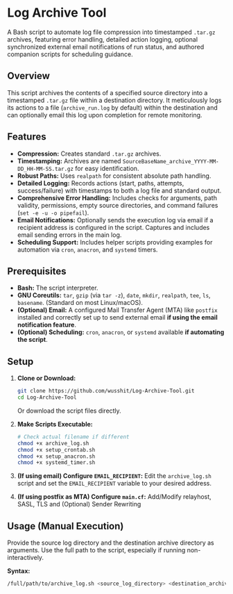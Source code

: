 # Log Archive Tool

A Bash script to automate log file compression into timestamped `.tar.gz` archives, featuring error handling, detailed action logging, optional synchronized external email notifications of run status, and authored companion scripts for scheduling guidance.

## Overview

This script archives the contents of a specified source directory into a timestamped `.tar.gz` file within a destination directory. It meticulously logs its actions to a file (`archive_run.log` by default) within the destination and can optionally email this log upon completion for remote monitoring.

## Features

*   **Compression:** Creates standard `.tar.gz` archives.
*   **Timestamping:** Archives are named `SourceBaseName_archive_YYYY-MM-DD_HH-MM-SS.tar.gz` for easy identification.
*   **Robust Paths:** Uses `realpath` for consistent absolute path handling.
*   **Detailed Logging:** Records actions (start, paths, attempts, success/failure) with timestamps to both a log file and standard output.
*   **Comprehensive Error Handling:** Includes checks for arguments, path validity, permissions, empty source directories, and command failures (`set -e -u -o pipefail`).
*   **Email Notifications:** Optionally sends the execution log via email if a recipient address is configured in the script. Captures and includes email sending errors in the main log.
*   **Scheduling Support:** Includes helper scripts providing examples for automation via `cron`, `anacron`, and `systemd` timers.

## Prerequisites

*   **Bash:** The script interpreter.
*   **GNU Coreutils:** `tar`, `gzip` (via `tar -z`), `date`, `mkdir`, `realpath`, `tee`, `ls`, `basename`. (Standard on most Linux/macOS).
*   **(Optional) Email:** A configured Mail Transfer Agent (MTA) like `postfix` installed and correctly set up to send external email **if using the email notification feature**.
*   **(Optional) Scheduling:** `cron`, `anacron`, or `systemd` available **if automating the script**.

## Setup

1.  **Clone or Download:**
    ```bash
    git clone https://github.com/wusshit/Log-Archive-Tool.git
    cd Log-Archive-Tool
    ```
    Or download the script files directly.

2.  **Make Scripts Executable:**
    ```bash
    # Check actual filename if different
    chmod +x archive_log.sh
    chmod +x setup_crontab.sh
    chmod +x setup_anacron.sh 
    chmod +x systemd_timer.sh 
    ```
3.  **(If using email) Configure `EMAIL_RECIPIENT`:** Edit the `archive_log.sh` script and set the `EMAIL_RECIPIENT` variable to your desired address.
4.  **(If using postfix as MTA) Configure `main.cf`:** Add/Modify relayhost, SASL, TLS and (Optional) Sender Rewriting

## Usage (Manual Execution)

Provide the source log directory and the destination archive directory as arguments. Use the full path to the script, especially if running non-interactively.

**Syntax:**

```bash
/full/path/to/archive_log.sh <source_log_directory> <destination_archive_directory>
